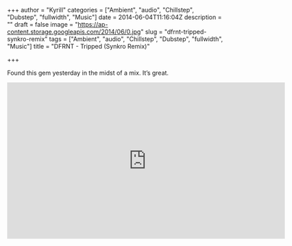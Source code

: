 +++
author = "Kyrill"
categories = ["Ambient", "audio", "Chillstep", "Dubstep", "fullwidth", "Music"]
date = 2014-06-04T11:16:04Z
description = ""
draft = false
image = "https://ap-content.storage.googleapis.com/2014/06/0.jpg"
slug = "dfrnt-tripped-synkro-remix"
tags = ["Ambient", "audio", "Chillstep", "Dubstep", "fullwidth", "Music"]
title = "DFRNT - Tripped (Synkro Remix)"

+++


Found this gem yesterday in the midst of a mix. It’s great.

<iframe allowfullscreen="" frameborder="0" height="365" src="https://www.youtube.com/embed/dT913l7tHd4?feature=oembed" width="648"></iframe>


